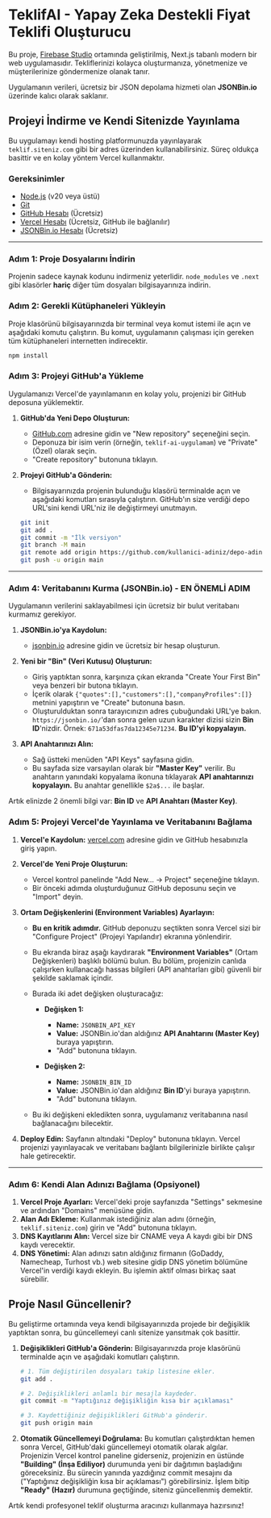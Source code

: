 # TeklifAI - Yapay Zeka Destekli Fiyat Teklifi Oluşturucu

Bu proje, [Firebase Studio](https://studio.firebase.google.com/) ortamında geliştirilmiş, Next.js tabanlı modern bir web uygulamasıdır. Tekliflerinizi kolayca oluşturmanıza, yönetmenize ve müşterilerinize göndermenize olanak tanır.

Uygulamanın verileri, ücretsiz bir JSON depolama hizmeti olan **JSONBin.io** üzerinde kalıcı olarak saklanır.

## Projeyi İndirme ve Kendi Sitenizde Yayınlama

Bu uygulamayı kendi hosting platformunuzda yayınlayarak `teklif.siteniz.com` gibi bir adres üzerinden kullanabilirsiniz. Süreç oldukça basittir ve en kolay yöntem Vercel kullanmaktır.

### Gereksinimler
- [Node.js](https://nodejs.org/en) (v20 veya üstü)
- [Git](https://git-scm.com/)
- [GitHub Hesabı](https://github.com/) (Ücretsiz)
- [Vercel Hesabı](https://vercel.com/) (Ücretsiz, GitHub ile bağlanılır)
- [JSONBin.io Hesabı](https://jsonbin.io/) (Ücretsiz)

---

### Adım 1: Proje Dosyalarını İndirin

Projenin sadece kaynak kodunu indirmeniz yeterlidir. `node_modules` ve `.next` gibi klasörler **hariç** diğer tüm dosyaları bilgisayarınıza indirin.

### Adım 2: Gerekli Kütüphaneleri Yükleyin

Proje klasörünü bilgisayarınızda bir terminal veya komut istemi ile açın ve aşağıdaki komutu çalıştırın. Bu komut, uygulamanın çalışması için gereken tüm kütüphaneleri internetten indirecektir.

```bash
npm install
```

### Adım 3: Projeyi GitHub'a Yükleme

Uygulamanızı Vercel'de yayınlamanın en kolay yolu, projenizi bir GitHub deposuna yüklemektir.

1.  **GitHub'da Yeni Depo Oluşturun:**
    *   [GitHub.com](https://github.com) adresine gidin ve "New repository" seçeneğini seçin.
    *   Deponuza bir isim verin (örneğin, `teklif-ai-uygulamam`) ve "Private" (Özel) olarak seçin.
    *   "Create repository" butonuna tıklayın.

2.  **Projeyi GitHub'a Gönderin:**
    *   Bilgisayarınızda projenin bulunduğu klasörü terminalde açın ve aşağıdaki komutları sırasıyla çalıştırın. GitHub'ın size verdiği depo URL'sini kendi URL'niz ile değiştirmeyi unutmayın.

    ```bash
    git init
    git add .
    git commit -m "İlk versiyon"
    git branch -M main
    git remote add origin https://github.com/kullanici-adiniz/depo-adiniz.git
    git push -u origin main
    ```

---

### Adım 4: Veritabanını Kurma (JSONBin.io) - EN ÖNEMLİ ADIM

Uygulamanın verilerini saklayabilmesi için ücretsiz bir bulut veritabanı kurmamız gerekiyor.

1.  **JSONBin.io'ya Kaydolun:**
    *   [jsonbin.io](https://jsonbin.io/) adresine gidin ve ücretsiz bir hesap oluşturun.

2.  **Yeni bir "Bin" (Veri Kutusu) Oluşturun:**
    *   Giriş yaptıktan sonra, karşınıza çıkan ekranda "Create Your First Bin" veya benzeri bir butona tıklayın.
    *   İçerik olarak `{"quotes":[],"customers":[],"companyProfiles":[]}` metnini yapıştırın ve "Create" butonuna basın.
    *   Oluşturulduktan sonra tarayıcınızın adres çubuğundaki URL'ye bakın. `https://jsonbin.io/`'dan sonra gelen uzun karakter dizisi sizin **Bin ID**'nizdir. Örnek: `671a53dfas7da12345e71234`. **Bu ID'yi kopyalayın.**

3.  **API Anahtarınızı Alın:**
    *   Sağ üstteki menüden "API Keys" sayfasına gidin.
    *   Bu sayfada size varsayılan olarak bir **"Master Key"** verilir. Bu anahtarın yanındaki kopyalama ikonuna tıklayarak **API anahtarınızı kopyalayın.** Bu anahtar genellikle `$2a$...` ile başlar.

Artık elinizde 2 önemli bilgi var: **Bin ID** ve **API Anahtarı (Master Key)**.

### Adım 5: Projeyi Vercel'de Yayınlama ve Veritabanını Bağlama

1.  **Vercel'e Kaydolun:** [vercel.com](https://vercel.com) adresine gidin ve GitHub hesabınızla giriş yapın.
2.  **Vercel'de Yeni Proje Oluşturun:**
    *   Vercel kontrol panelinde "Add New... -> Project" seçeneğine tıklayın.
    *   Bir önceki adımda oluşturduğunuz GitHub deposunu seçin ve "Import" deyin.
3.  **Ortam Değişkenlerini (Environment Variables) Ayarlayın:**
    *   **Bu en kritik adımdır.** GitHub deponuzu seçtikten sonra Vercel sizi bir "Configure Project" (Projeyi Yapılandır) ekranına yönlendirir.
    *   Bu ekranda biraz aşağı kaydırarak **"Environment Variables"** (Ortam Değişkenleri) başlıklı bölümü bulun. Bu bölüm, projenizin canlıda çalışırken kullanacağı hassas bilgileri (API anahtarları gibi) güvenli bir şekilde saklamak içindir.
    *   Burada iki adet değişken oluşturacağız:

        *   **Değişken 1:**
            *   **Name:** `JSONBIN_API_KEY`
            *   **Value:** JSONBin.io'dan aldığınız **API Anahtarını (Master Key)** buraya yapıştırın.
            *   "Add" butonuna tıklayın.

        *   **Değişken 2:**
            *   **Name:** `JSONBIN_BIN_ID`
            *   **Value:** JSONBin.io'dan aldığınız **Bin ID**'yi buraya yapıştırın.
            *   "Add" butonuna tıklayın.

    *   Bu iki değişkeni ekledikten sonra, uygulamanız veritabanına nasıl bağlanacağını bilecektir.

4.  **Deploy Edin:** Sayfanın altındaki "Deploy" butonuna tıklayın. Vercel projenizi yayınlayacak ve veritabanı bağlantı bilgilerinizle birlikte çalışır hale getirecektir.

---

### Adım 6: Kendi Alan Adınızı Bağlama (Opsiyonel)

1.  **Vercel Proje Ayarları:** Vercel'deki proje sayfanızda "Settings" sekmesine ve ardından "Domains" menüsüne gidin.
2.  **Alan Adı Ekleme:** Kullanmak istediğiniz alan adını (örneğin, `teklif.siteniz.com`) girin ve "Add" butonuna tıklayın.
3.  **DNS Kayıtlarını Alın:** Vercel size bir CNAME veya A kaydı gibi bir DNS kaydı verecektir.
4.  **DNS Yönetimi:** Alan adınızı satın aldığınız firmanın (GoDaddy, Namecheap, Turhost vb.) web sitesine gidip DNS yönetim bölümüne Vercel'in verdiği kaydı ekleyin. Bu işlemin aktif olması birkaç saat sürebilir.

## Proje Nasıl Güncellenir?

Bu geliştirme ortamında veya kendi bilgisayarınızda projede bir değişiklik yaptıktan sonra, bu güncellemeyi canlı sitenize yansıtmak çok basittir.

1.  **Değişiklikleri GitHub'a Gönderin:** Bilgisayarınızda proje klasörünü terminalde açın ve aşağıdaki komutları çalıştırın.

    ```bash
    # 1. Tüm değiştirilen dosyaları takip listesine ekler.
    git add .
    
    # 2. Değişiklikleri anlamlı bir mesajla kaydeder.
    git commit -m "Yaptığınız değişikliğin kısa bir açıklaması"
    
    # 3. Kaydettiğiniz değişiklikleri GitHub'a gönderir.
    git push origin main
    ```

2.  **Otomatik Güncellemeyi Doğrulama:** Bu komutları çalıştırdıktan hemen sonra Vercel, GitHub'daki güncellemeyi otomatik olarak algılar. Projenizin Vercel kontrol paneline giderseniz, projenizin en üstünde **"Building" (İnşa Ediliyor)** durumunda yeni bir dağıtımın başladığını göreceksiniz. Bu sürecin yanında yazdığınız commit mesajını da ("Yaptığınız değişikliğin kısa bir açıklaması") görebilirsiniz. İşlem bitip **"Ready" (Hazır)** durumuna geçtiğinde, siteniz güncellenmiş demektir.

Artık kendi profesyonel teklif oluşturma aracınızı kullanmaya hazırsınız!
